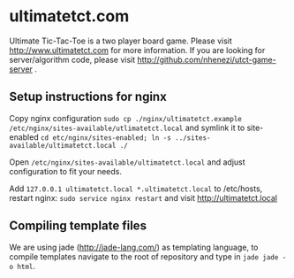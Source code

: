 # ultimatetct.com
Ultimate Tic-Tac-Toe is a two player board game. Please visit http://www.ultimatetct.com for more information. 
If you are looking for server/algorithm code, please visit http://github.com/nhenezi/utct-game-server .

## Setup instructions for nginx
Copy nginx configuration `sudo cp ./nginx/ultimatetct.example /etc/nginx/sites-available/utlimatetct.local`
and symlink it to site-enabled `cd etc/nginx/sites-enabled; ln -s ../sites-available/ultimatetct.local ./`

Open `/etc/nginx/sites-available/ultimatetct.local` and adjust configuration to fit your needs.

Add `127.0.0.1 ultimatetct.local *.ultimatetct.local` to /etc/hosts, restart nginx: `sudo service nginx restart`
and visit http://ultimatetct.local

## Compiling template files

We are using jade (http://jade-lang.com/) as templating language, to compile templates navigate to the root of repository and type in `jade jade -o html`.